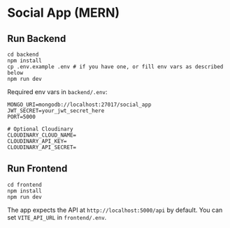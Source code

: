 # Social App (MERN)

## Run Backend

```
cd backend
npm install
cp .env.example .env # if you have one, or fill env vars as described below
npm run dev
```

Required env vars in `backend/.env`:

```
MONGO_URI=mongodb://localhost:27017/social_app
JWT_SECRET=your_jwt_secret_here
PORT=5000

# Optional Cloudinary
CLOUDINARY_CLOUD_NAME=
CLOUDINARY_API_KEY=
CLOUDINARY_API_SECRET=
```

## Run Frontend

```
cd frontend
npm install
npm run dev
```

The app expects the API at `http://localhost:5000/api` by default. You can set `VITE_API_URL` in `frontend/.env`.


